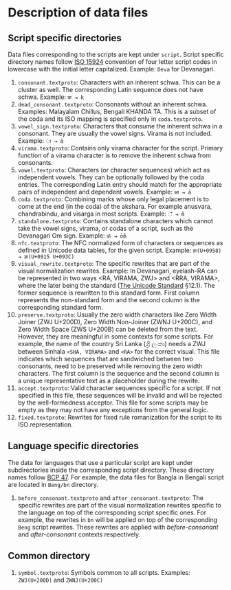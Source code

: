 # Description of data files

## Script specific directories

Data files corresponding to the scripts are kept under `script`. Script specific
directory names follow [ISO 15924](https://en.wikipedia.org/wiki/ISO_15924)
convention of four letter script codes in lowercase with the initial letter
capitalized. Example: `Deva` for Devanagari.

1.  `consonant.textproto`: Characters with an inherent schwa. This can be a
    cluster as well. The corresponding Latin sequence does not have schwa.
    Example: `क ⇥ k`
1.  `dead_consonant.textproto`: Consonants without an inherent schwa. Examples:
    Malayalam Chillus, Bengali KHANDA TA. This is a subset of the coda and its
    ISO mapping is specified only in `coda.textproto`.
1.  `vowel_sign.textproto`: Characters that consume the inherent schwa in a
    consonant. They are usually the vowel signs. Virama is not included.
    Example: `ा ⇥ ā`
1.  `virama.textproto`: Contains only virama character for the script. Primary
    function of a virama character is to remove the inherent schwa from
    consonants.
1.  `vowel.textproto`: Characters (or character sequences) which act as
    independent vowels. They can be optionally followed by the coda entries. The
    corresponding Latin entry should match for the appropriate pairs of
    independent and dependent vowels. Example: `आ ⇥ ā`
1.  `coda.textproto`: Combining marks whose only legal placement is to come at
    the end (in the coda) of the akshara. For example anusvara, chandrabindu,
    and visarga in most scripts. Example: `ँ ⇥ m̐`
1.  `standalone.textproto`: Contains standalone characters which cannot take the
    vowel signs, virama, or codas of a script, such as the Devanagari Om sign.
    Example: `ॐ ⇥ ōm̐`
1.  `nfc.textproto`: The NFC normalized form of characters or sequences as
    defined in Unicode data tables, for the given script. Example: `क़(U+0958) ⇥
    क़(U+0915 U+093C)`
1.  `visual_rewrite.textproto`: The specific rewrites that are part of the
    visual normalization rewrites. Example: In Devanagari, eyelash-RA can be
    represented in two ways <RA, VIRAMA, ZWJ> and <RRA, VIRAMA>, where the later
    being the standard
    ([The Unicode Standard](http://www.unicode.org/versions/latest/) §12.1). The
    former sequence is rewritten to this standard form. First column represents
    the non-standard form and the second column is the corresponding standard
    form.
1.  `preserve.textproto`: Usually the zero width characters like Zero Width
    Joiner (ZWJ U+200D), Zero Width Non-Joiner (ZWNJ U+200C), and Zero Width
    Space (ZWS U+200B) can be deleted from the text. However, they are
    meaningful in some contexts for some scripts. For example, the name of the
    country Sri Lanka (ශ්‍රී ලංකා) needs a ZWJ between Sinhala `<SHA, VIRAMA>`
    and `<RA>` for the correct visual. This file indicates which sequences that
    are sandwiched between two consonants, need to be preserved while removing
    the zero width characters. The first column is the sequence and the second
    column is a unique representative text as a placeholder during the rewrite.
1.  `accept.textproto`: Valid character sequences specific for a script. If not
    specified in this file, these sequences will be invalid and will be rejected
    by the well-formedness acceptor. This file for some scripts may be empty as
    they may not have any exceptions from the general logic.
1.  `fixed.textproto`: Rewrites for fixed rule romanization for the script to
    its ISO representation.

## Language specific directories

The data for languages that use a particular script are kept under
subdirectories inside the corresponding script directory. These directory names
follow [BCP 47](https://tools.ietf.org/html/bcp47). For example, the data files
for Bangla in Bengali script are located in `Beng/bn` directory.

1.  `before_consonant.textproto` and `after_consonant.textproto`: The specific
    rewrites are part of the visual normalization rewrites specific to the
    language on top of the corresponding script specific ones. For example, the
    rewrites in `bn` will be applied on top of the corresponding `Beng` script
    rewrites. These rewrites are applied with *before-consonant* and
    *after-consonant* contexts respectively.

## Common directory

1.  `symbol.textproto`: Symbols common to all scripts. Examples: `ZWJ(U+200D)`
    and `ZWNJ(U+200C)`
